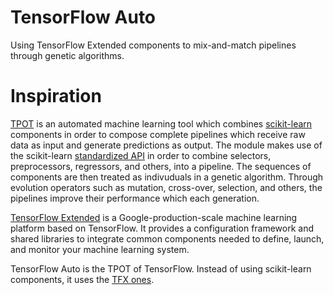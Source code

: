 # TensorFlow Auto
Using TensorFlow Extended components to mix-and-match pipelines through genetic algorithms.
# Inspiration
[TPOT](https://github.com/EpistasisLab/tpot) is an automated machine learning tool which combines [scikit-learn](https://scikit-learn.org/) components in order to compose complete pipelines which receive raw data as input and generate predictions as output. The module makes use of the scikit-learn [standardized API](https://scikit-learn.org/stable/modules/classes.html) in order to combine selectors, preprocessors, regressors, and others, into a pipeline. The sequences of components are then treated as indivuduals in a genetic algorithm. Through evolution operators such as mutation, cross-over, selection, and others, the pipelines improve their performance which each generation.

[TensorFlow Extended](https://www.tensorflow.org/tfx) is a Google-production-scale machine learning platform based on TensorFlow. It provides a configuration framework and shared libraries to integrate common components needed to define, launch, and monitor your machine learning system.

TensorFlow Auto is the TPOT of TensorFlow. Instead of using scikit-learn components, it uses the [TFX ones](https://www.tensorflow.org/tfx/guide).
